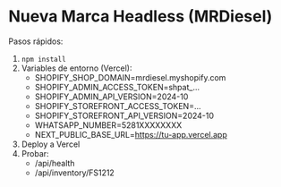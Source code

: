 
# Nueva Marca Headless (MRDiesel)
Pasos rápidos:

1) `npm install`
2) Variables de entorno (Vercel):
   - SHOPIFY_SHOP_DOMAIN=mrdiesel.myshopify.com
   - SHOPIFY_ADMIN_ACCESS_TOKEN=shpat_...
   - SHOPIFY_ADMIN_API_VERSION=2024-10
   - SHOPIFY_STOREFRONT_ACCESS_TOKEN=...
   - SHOPIFY_STOREFRONT_API_VERSION=2024-10
   - WHATSAPP_NUMBER=5281XXXXXXXX
   - NEXT_PUBLIC_BASE_URL=https://tu-app.vercel.app
3) Deploy a Vercel
4) Probar:
   - /api/health
   - /api/inventory/FS1212
